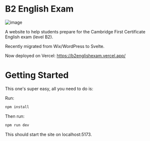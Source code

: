 # B2 English Exam

![image](https://user-images.githubusercontent.com/105861220/207594691-751bac7e-643a-46af-b864-4b13c0d9428e.png)


A website to help students prepare for the Cambridge First Certificate English exam (level B2).

Recently migrated from Wix/WordPress to Svelte. 

Now deployed on Vercel: https://b2englishexam.vercel.app/

# Getting Started

This one's super easy, all you need to do is:

Run:
```bash
npm install
```

Then run:
```bash
npm run dev
```

This should start the site on localhost:5173. 
